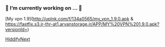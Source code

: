 ### 🔭 I’m currently working on ... 👋
[My vpn 1.9](http://uplnk.com/f/134a0565/my_vpn_1.9.0.apk  &  https://fastfix.s3.ir-thr-at1.arvanstorage.ir/APP/MY%20VPN%201.9.0.apk?versionId=)

[HiddifyNext](https://github.com/hiddify/hiddify-next/releases/latest/download/hiddify-android-universal.apk)
<!--
**mostafacpr/mostafacpr** is a ✨ _special_ ✨ repository because its `README.md` (this file) appears on your GitHub profile.

Here are some ideas to get you started:

- 🔭 I’m currently working on ...
- 🌱 I’m currently learning ...
- 👯 I’m looking to collaborate on ...
- 🤔 I’m looking for help with ...
- 💬 Ask me about ...
- 📫 How to reach me: ...
- 😄 Pronouns: ...
- ⚡ Fun fact: ...
-->
